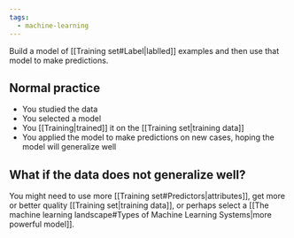```yaml
---
tags:
  - machine-learning
---
```


Build a model of [[Training set#Label|lablled]] examples and then use that model to make predictions. 

## Normal practice

- You studied the data
- You selected a model
- You [[Training|trained]] it on the [[Training set|training data]] 
- You  applied the model to make predictions on new cases, hoping the model will generalize well

## What if the data does not generalize well?

You might need to use more [[Training set#Predictors|attributes]], get more or better quality [[Training set|training data]], or perhaps select a [[The machine learning landscape#Types of Machine Learning Systems|more powerful model]].